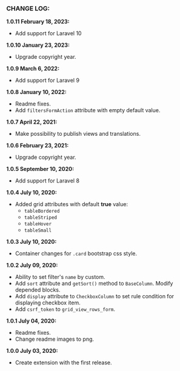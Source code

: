 ### CHANGE LOG:

**1.0.11 February 18, 2023:**
- Add support for Laravel 10

**1.0.10 January 23, 2023:**
- Upgrade copyright year.

**1.0.9 March 6, 2022:**
- Add support for Laravel 9

**1.0.8 January 10, 2022:**
- Readme fixes.
- Add `filtersFormAction` attribute with empty default value.

**1.0.7 April 22, 2021:**
- Make possibility to publish views and translations.

**1.0.6 February 23, 2021:**
- Upgrade copyright year.

**1.0.5 September 10, 2020:**
- Add support for Laravel 8

**1.0.4 July 10, 2020:**
- Added grid attributes with default **true** value:
    - `tableBordered`
    - `tableStriped`
    - `tableHover`
    - `tableSmall`

**1.0.3 July 10, 2020:**
- Container changes for `.card` bootstrap css style.

**1.0.2 July 09, 2020:**
- Ability to set filter's `name` by custom.
- Add `sort` attribute and `getSort()` method to `BaseColumn`. Modify depended blocks.
- Add `display` attribute to `CheckboxColumn` to set rule condition for displaying checkbox item.
- Add `csrf_token` to `grid_view_rows_form`.

**1.0.1 July 04, 2020:**
- Readme fixes.
- Change readme images to png.

**1.0.0 July 03, 2020:**
- Create extension with the first release.
